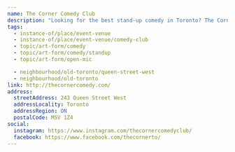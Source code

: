 ```yaml
---
name: The Corner Comedy Club
description: "Looking for the best stand-up comedy in Toronto? The Corner Comedy Club offers live comedy shows, hilarious performances, and unforgettable events in the heart of downtown Toronto. Whether you're planning a night out or looking for fun things to do, join us for non-stop laughter and top-notch comedians."
tags:
  - instance-of/place/event-venue
  - instance-of/place/event-venue/comedy-club
  - topic/art-form/comedy
  - topic/art-form/comedy/standup
  - topic/art-form/open-mic

  - neighbourhood/old-toronto/queen-street-west
  - neighbourhood/old-toronto
link: http://thecornercomedy.com/
address:
  streetAddress: 243 Queen Street West
  addressLocality: Toronto
  addressRegion: ON
  postalCode: M5V 1Z4
social:
  instagram: https://www.instagram.com/thecornercomedyclub/
  facebook: https://www.facebook.com/thecornerto/
---
```

